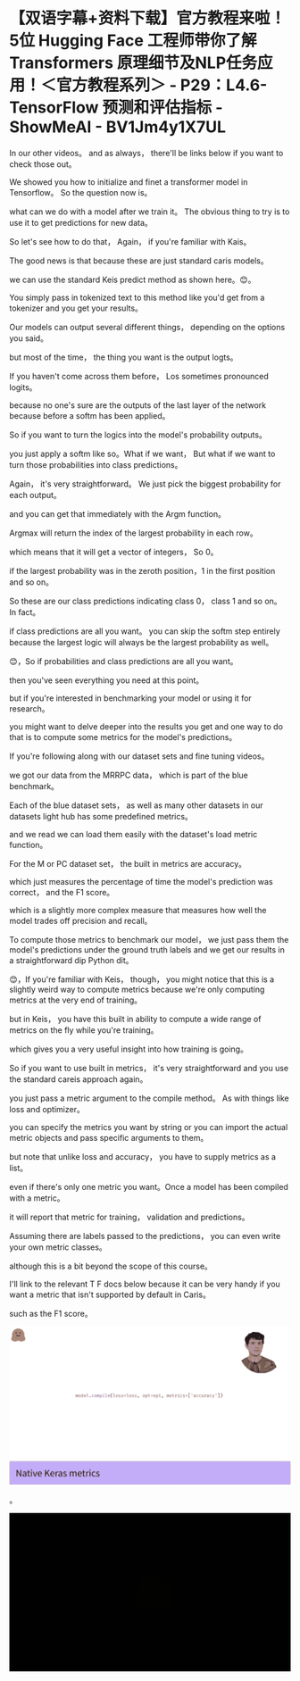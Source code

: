 # 【双语字幕+资料下载】官方教程来啦！5位 Hugging Face 工程师带你了解 Transformers 原理细节及NLP任务应用！＜官方教程系列＞ - P29：L4.6- TensorFlow 预测和评估指标 - ShowMeAI - BV1Jm4y1X7UL

In our other videos。 and as always， there'll be links below if you want to check those out。

 We showed you how to initialize and finet a transformer model in Tensorflow。 So the question now is。

 what can we do with a model after we train it。 The obvious thing to try is to use it to get predictions for new data。

 So let's see how to do that， Again， if you're familiar with Kais。

 The good news is that because these are just standard caris models。

 we can use the standard Keis predict method as shown here。😊。

You simply pass in tokenized text to this method like you'd get from a tokenizer and you get your results。

Our models can output several different things， depending on the options you said。

 but most of the time， the thing you want is the output logts。

 If you haven't come across them before， Los sometimes pronounced logits。

 because no one's sure are the outputs of the last layer of the network because before a softm has been applied。

 So if you want to turn the logics into the model's probability outputs。

 you just apply a softm like so。What if we want， But what if we want to turn those probabilities into class predictions。

 Again， it's very straightforward。 We just pick the biggest probability for each output。

 and you can get that immediately with the Argm function。

 Argmax will return the index of the largest probability in each row。

 which means that it will get a vector of integers， So 0。

 if the largest probability was in the zeroth position，1 in the first position and so on。

 So these are our class predictions indicating class 0， class 1 and so on。 In fact。

 if class predictions are all you want。 you can skip the softm step entirely because the largest logic will always be the largest probability as well。

😊，So if probabilities and class predictions are all you want。

 then you've seen everything you need at this point。

 but if you're interested in benchmarking your model or using it for research。

 you might want to delve deeper into the results you get and one way to do that is to compute some metrics for the model's predictions。

If you're following along with our dataset sets and fine tuning videos。

 we got our data from the MRRPC data， which is part of the blue benchmark。

Each of the blue dataset sets， as well as many other datasets in our datasets light hub has some predefined metrics。

 and we read we can load them easily with the dataset's load metric function。

For the M or PC dataset set， the built in metrics are accuracy。

 which just measures the percentage of time the model's prediction was correct， and the F1 score。

 which is a slightly more complex measure that measures how well the model trades off precision and recall。

To compute those metrics to benchmark our model， we just pass them the model's predictions under the ground truth labels and we get our results in a straightforward dip Python dit。

😊，If you're familiar with Keis， though， you might notice that this is a slightly weird way to compute metrics because we're only computing metrics at the very end of training。

 but in Keis， you have this built in ability to compute a wide range of metrics on the fly while you're training。

 which gives you a very useful insight into how training is going。

So if you want to use built in metrics， it's very straightforward and you use the standard careis approach again。

 you just pass a metric argument to the compile method。 As with things like loss and optimizer。

 you can specify the metrics you want by string or you can import the actual metric objects and pass specific arguments to them。

 but note that unlike loss and accuracy， you have to supply metrics as a list。

 even if there's only one metric you want。Once a model has been compiled with a metric。

 it will report that metric for training， validation and predictions。

Assuming there are labels passed to the predictions， you can even write your own metric classes。

 although this is a bit beyond the scope of this course。

 I'll link to the relevant T F docs below because it can be very handy if you want a metric that isn't supported by default in Caris。

 such as the F1 score。

![](img/beadff4afadc3bf0228241989afe4e3f_1.png)

。

![](img/beadff4afadc3bf0228241989afe4e3f_3.png)